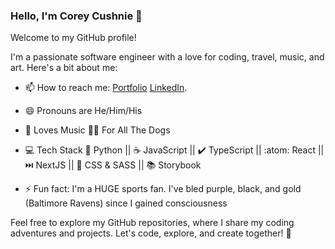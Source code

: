 ### Hello, I'm Corey Cushnie 👋

Welcome to my GitHub profile!

I'm a passionate software engineer with a love for coding, travel, music, and art. Here's a bit about me:

- 📫 How to reach me:
  [Portfolio](http://www.coreycushnie.com) 
  [LinkedIn](http://www.linkedin.com/in/corey-cushnie).
  
- 😄 Pronouns are He/Him/His
- 🎵 Loves Music 🐕‍🦺 For All The Dogs
- 💻 Tech Stack 🐍 Python || ☕ JavaScript || ✔️ TypeScript || :atom: React || ⏭️ NextJS || 🎨 CSS & SASS || 📚 Storybook
  
- ⚡ Fun fact:
  I'm a HUGE sports fan. I've bled purple, black, and gold (Baltimore Ravens) since I gained consciousness 

Feel free to explore my GitHub repositories, where I share my coding adventures and projects. Let's code, explore, and create together! 🚀

<!--
**devthedud3/devthedud3** is a ✨ _special_ ✨ repository because its `README.md` (this file) appears on your GitHub profile.

Here are some ideas to get you started:

- 🔭 I’m currently working on ...
- 🌱 I’m currently learning ...
- 👯 I’m looking to collaborate on ...
- 🤔 I’m looking for help with ...
- 💬 Ask me about ...
- 📫 How to reach me: ...
- 😄 Pronouns: ...
- ⚡ Fun fact: ...
-->
